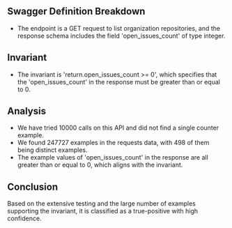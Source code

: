 ## Swagger Definition Breakdown
- The endpoint is a GET request to list organization repositories, and the response schema includes the field 'open_issues_count' of type integer.

## Invariant
- The invariant is 'return.open_issues_count >= 0', which specifies that the 'open_issues_count' in the response must be greater than or equal to 0.

## Analysis
- We have tried 10000 calls on this API and did not find a single counter example.
- We found 247727 examples in the requests data, with 498 of them being distinct examples.
- The example values of 'open_issues_count' in the response are all greater than or equal to 0, which aligns with the invariant.

## Conclusion
Based on the extensive testing and the large number of examples supporting the invariant, it is classified as a true-positive with high confidence.
